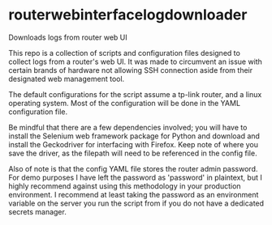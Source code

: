 # routerwebinterfacelogdownloader
Downloads logs from router web UI

This repo is a collection of scripts and configuration files 
designed to collect logs from a router's web UI. It was made to circumvent an issue with certain brands of hardware 
not allowing SSH connection aside from their designated web management tool. 

The default configurations for the script assume a tp-link router, and a linux operating system. 
Most of the configuration will be done in the YAML configuration file.

Be mindful that there are a few dependencies involved; 
you will have to install the Selenium web framework package for Python
and download and install the Geckodriver for interfacing with Firefox.
Keep note of where you save the driver, as the filepath will need to be referenced in the config file.

Also of note is that the config YAML file stores the router admin password. 
For demo purposes I have left the password as 'password' in plaintext, but I highly recommend against using this methodology in your production environment.
I recommend at least taking the password as an environment variable on the server you run the script from if you do not have a dedicated secrets manager.
